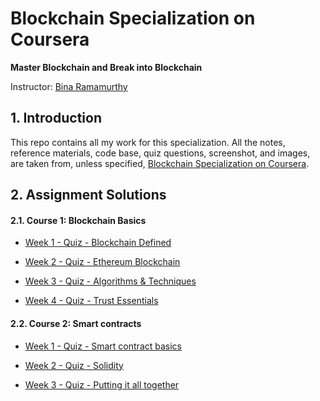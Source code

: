 # Blockchain Specialization on Coursera 

**Master Blockchain and Break into Blockchain**

Instructor: [Bina Ramamurthy](https://www.coursera.org/instructor/~5767003)

## 1. Introduction

This repo contains all my work for this specialization. All the notes, reference materials, code base, quiz questions, screenshot, and images, are taken from, unless specified, [Blockchain Specialization on Coursera](https://www.coursera.org/specializations/blockchain#about).

## 2. Assignment Solutions

#### 2.1. Course 1: Blockchain Basics 
- [Week 1 - Quiz - Blockchain Defined](https://github.com/linhnt31/Blockchain_Specialization_Coursera/tree/master/Coursera_1_Blockchain_basics/Week_1/Assignments)

- [Week 2 - Quiz - Ethereum Blockchain](https://github.com/linhnt31/Blockchain_Specialization_Coursera/tree/master/Coursera_1_Blockchain_basics/Week_2/Assignments)

- [Week 3 - Quiz - Algorithms & Techniques](https://github.com/linhnt31/Blockchain_Specialization_Coursera/tree/master/Coursera_1_Blockchain_basics/Week_3/Assignments)

- [Week 4 - Quiz - Trust Essentials](https://github.com/linhnt31/Blockchain_Specialization_Coursera/tree/master/Coursera_1_Blockchain_basics/Week_4/Assignments)

#### 2.2. Course 2: Smart contracts

- [Week 1 - Quiz - Smart contract basics](https://github.com/linhnt31/Blockchain_Specialization_Coursera/tree/master/Coursera_2_Smart_contracts/Week_1/Assignments)

- [Week 2 - Quiz - Solidity](https://github.com/linhnt31/Blockchain_Specialization_Coursera/tree/master/Coursera_2_Smart_contracts/Week_2/Assignments)

- [Week 3 - Quiz - Putting it all together](https://github.com/linhnt31/Blockchain_Specialization_Coursera/tree/master/Coursera_2_Smart_contracts/Week_3/Assignments)
